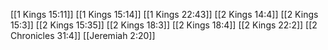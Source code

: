 [[1 Kings 15:11]]
[[1 Kings 15:14]]
[[1 Kings 22:43]]
[[2 Kings 14:4]]
[[2 Kings 15:3]]
[[2 Kings 15:35]]
[[2 Kings 18:3]]
[[2 Kings 18:4]]
[[2 Kings 22:2]]
[[2 Chronicles 31:4]]
[[Jeremiah 2:20]]
